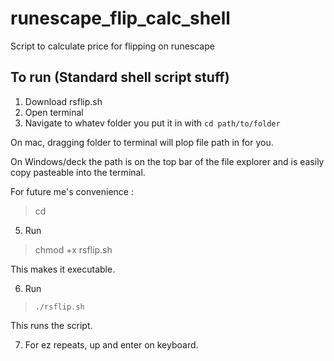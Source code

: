 # runescape_flip_calc_shell
Script to calculate price for flipping on runescape

## To run (Standard shell script stuff)

1. Download rsflip.sh
2. Open terminal
3. Navigate to whatev folder you put it in with  `cd path/to/folder`
   
  On mac, dragging folder to terminal will plop file path in for you.
  
  On Windows/deck the path is on the top bar of the file explorer and is easily copy pasteable into the terminal.
  
  For future me's  convenience :
  >cd   
5.  Run
>chmod +x rsflip.sh

This makes it executable.

6.  Run
>  `./rsflip.sh`

 This runs the script.
 
7. For ez repeats, up and enter on keyboard.
